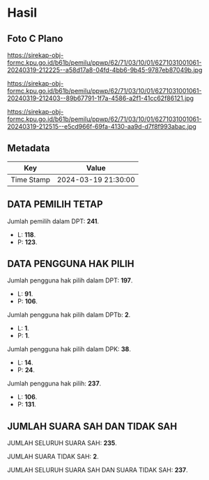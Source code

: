 # Hasil

## Foto C Plano

https://sirekap-obj-formc.kpu.go.id/b61b/pemilu/ppwp/62/71/03/10/01/6271031001061-20240319-212225--a58d17a8-04fd-4bb6-9b45-9787eb87049b.jpg

https://sirekap-obj-formc.kpu.go.id/b61b/pemilu/ppwp/62/71/03/10/01/6271031001061-20240319-212403--89b67791-1f7a-4586-a2f1-41cc62f86121.jpg

https://sirekap-obj-formc.kpu.go.id/b61b/pemilu/ppwp/62/71/03/10/01/6271031001061-20240319-212515--e5cd966f-69fa-4130-aa9d-d7f8f993abac.jpg


## Metadata

| Key        | Value               |
| ---------- | ------------------- |
| Time Stamp | 2024-03-19 21:30:00 |


## DATA PEMILIH TETAP

Jumlah pemilih dalam DPT: **241**.
 * L: **118**.
 * P: **123**.

## DATA PENGGUNA HAK PILIH

Jumlah pengguna hak pilih dalam DPT: **197**.
 * L: **91**.
 * P: **106**.

Jumlah pengguna hak pilih dalam DPTb: **2**.
 * L: **1**.
 * P: **1**.

Jumlah pengguna hak pilih dalam DPK: **38**.
 * L: **14**.
 * P: **24**.

Jumlah pengguna hak pilih: **237**.
 * L: **106**.
 * P: **131**.

## JUMLAH SUARA SAH DAN TIDAK SAH

JUMLAH SELURUH SUARA SAH: **235**.

JUMLAH SUARA TIDAK SAH: **2**.

JUMLAH SELURUH SUARA SAH DAN SUARA TIDAK SAH: **237**.


